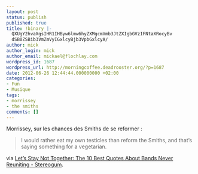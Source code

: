 ```yaml
---
layout: post
status: publish
published: true
title: !binary |-
  QXUgY2hvaXgsIHR1IHByw6lmw6hyZXMgcmVmb3JtZXIgbGVzIFNtaXRocyBv
  dSB0ZSBib3VmZmVyIGxlcyBjb3VpbGxlcyA/
author: mick
author_login: mick
author_email: mickael@flochlay.com
wordpress_id: 1687
wordpress_url: http://morningcoffee.deadrooster.org/?p=1687
date: 2012-06-26 12:44:44.000000000 +02:00
categories:
- Fun
- Musique
tags:
- morrissey
- the smiths
comments: []
---
```

Morrissey, sur les chances des Smiths de se reformer :
<blockquote>I would rather eat my own testicles than reform the Smiths, and that’s saying something for a vegetarian.</blockquote>
via <a href="http://stereogum.com/1073401/let%e2%80%99s-stay-not-together-the-10-best-quotes-about-bands-never-reuniting/franchises/listomania/?utm_source=feedburner&amp;utm_medium=feed&amp;utm_campaign=Feed%3A+stereogum%2FcBYa+%28stereogum%29">Let’s Stay Not Together: The 10 Best Quotes About Bands Never Reuniting - Stereogum</a>.
